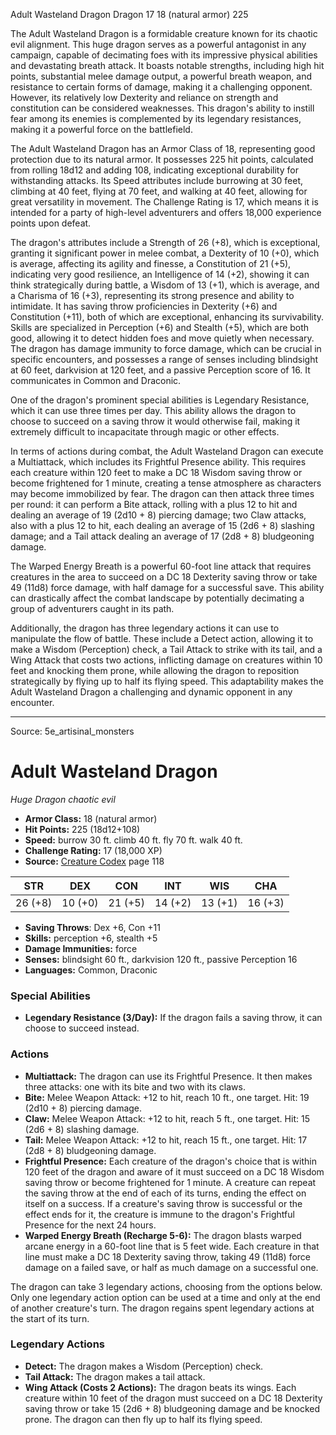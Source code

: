 <MonsterName/>Adult Wasteland Dragon</MonsterName>
<CreatureType/>Dragon</CreatureType>
<CR/>17</CR>
<AC/>18 (natural armor)</AC>
<HP/>225</HP>
<summary>The Adult Wasteland Dragon is a formidable creature known for its chaotic evil alignment. This huge dragon serves as a powerful antagonist in any campaign, capable of decimating foes with its impressive physical abilities and devastating breath attack. It boasts notable strengths, including high hit points, substantial melee damage output, a powerful breath weapon, and resistance to certain forms of damage, making it a challenging opponent. However, its relatively low Dexterity and reliance on strength and constitution can be considered weaknesses. This dragon's ability to instill fear among its enemies is complemented by its legendary resistances, making it a powerful force on the battlefield.</summary>

<detail>

The Adult Wasteland Dragon has an Armor Class of 18, representing good protection due to its natural armor. It possesses 225 hit points, calculated from rolling 18d12 and adding 108, indicating exceptional durability for withstanding attacks. Its Speed attributes include burrowing at 30 feet, climbing at 40 feet, flying at 70 feet, and walking at 40 feet, allowing for great versatility in movement. The Challenge Rating is 17, which means it is intended for a party of high-level adventurers and offers 18,000 experience points upon defeat.

The dragon's attributes include a Strength of 26 (+8), which is exceptional, granting it significant power in melee combat, a Dexterity of 10 (+0), which is average, affecting its agility and finesse, a Constitution of 21 (+5), indicating very good resilience, an Intelligence of 14 (+2), showing it can think strategically during battle, a Wisdom of 13 (+1), which is average, and a Charisma of 16 (+3), representing its strong presence and ability to intimidate. It has saving throw proficiencies in Dexterity (+6) and Constitution (+11), both of which are exceptional, enhancing its survivability. Skills are specialized in Perception (+6) and Stealth (+5), which are both good, allowing it to detect hidden foes and move quietly when necessary. The dragon has damage immunity to force damage, which can be crucial in specific encounters, and possesses a range of senses including blindsight at 60 feet, darkvision at 120 feet, and a passive Perception score of 16. It communicates in Common and Draconic.

One of the dragon's prominent special abilities is Legendary Resistance, which it can use three times per day. This ability allows the dragon to choose to succeed on a saving throw it would otherwise fail, making it extremely difficult to incapacitate through magic or other effects.

In terms of actions during combat, the Adult Wasteland Dragon can execute a Multiattack, which includes its Frightful Presence ability. This requires each creature within 120 feet to make a DC 18 Wisdom saving throw or become frightened for 1 minute, creating a tense atmosphere as characters may become immobilized by fear. The dragon can then attack three times per round: it can perform a Bite attack, rolling with a plus 12 to hit and dealing an average of 19 (2d10 + 8) piercing damage; two Claw attacks, also with a plus 12 to hit, each dealing an average of 15 (2d6 + 8) slashing damage; and a Tail attack dealing an average of 17 (2d8 + 8) bludgeoning damage.

The Warped Energy Breath is a powerful 60-foot line attack that requires creatures in the area to succeed on a DC 18 Dexterity saving throw or take 49 (11d8) force damage, with half damage for a successful save. This ability can drastically affect the combat landscape by potentially decimating a group of adventurers caught in its path.

Additionally, the dragon has three legendary actions it can use to manipulate the flow of battle. These include a Detect action, allowing it to make a Wisdom (Perception) check, a Tail Attack to strike with its tail, and a Wing Attack that costs two actions, inflicting damage on creatures within 10 feet and knocking them prone, while allowing the dragon to reposition strategically by flying up to half its flying speed. This adaptability makes the Adult Wasteland Dragon a challenging and dynamic opponent in any encounter.</detail>



---

Source: 5e_artisinal_monsters

# Adult Wasteland Dragon

*Huge* *Dragon* *chaotic evil*

- **Armor Class:** 18 (natural armor)
- **Hit Points:** 225 (18d12+108)
- **Speed:** burrow 30 ft. climb 40 ft. fly 70 ft. walk 40 ft.
- **Challenge Rating:** 17 (18,000 XP)
- **Source:** [Creature Codex](https://koboldpress.com/kpstore/product/creature-codex-for-5th-edition-dnd) page 118

| STR | DEX | CON | INT | WIS | CHA |
| --- | --- | --- | --- | --- | --- |
| 26 (+8) | 10 (+0) | 21 (+5) | 14 (+2) | 13 (+1) | 16 (+3) |

- **Saving Throws**: Dex +6, Con +11
- **Skills:** perception +6, stealth +5
- **Damage Immunities:** force
- **Senses:** blindsight 60 ft., darkvision 120 ft., passive Perception 16
- **Languages:** Common, Draconic

### Special Abilities

- **Legendary Resistance (3/Day):** If the dragon fails a saving throw, it can choose to succeed instead.

### Actions

- **Multiattack:** The dragon can use its Frightful Presence. It then makes three attacks: one with its bite and two with its claws.
- **Bite:** Melee Weapon Attack: +12 to hit, reach 10 ft., one target. Hit: 19 (2d10 + 8) piercing damage.
- **Claw:** Melee Weapon Attack: +12 to hit, reach 5 ft., one target. Hit: 15 (2d6 + 8) slashing damage.
- **Tail:** Melee Weapon Attack: +12 to hit, reach 15 ft., one target. Hit: 17 (2d8 + 8) bludgeoning damage.
- **Frightful Presence:** Each creature of the dragon's choice that is within 120 feet of the dragon and aware of it must succeed on a DC 18 Wisdom saving throw or become frightened for 1 minute. A creature can repeat the saving throw at the end of each of its turns, ending the effect on itself on a success. If a creature's saving throw is successful or the effect ends for it, the creature is immune to the dragon's Frightful Presence for the next 24 hours.
- **Warped Energy Breath (Recharge 5-6):** The dragon blasts warped arcane energy in a 60-foot line that is 5 feet wide. Each creature in that line must make a DC 18 Dexterity saving throw, taking 49 (11d8) force damage on a failed save, or half as much damage on a successful one.

The dragon can take 3 legendary actions, choosing from the options below. Only one legendary action option can be used at a time and only at the end of another creature's turn. The dragon regains spent legendary actions at the start of its turn.

### Legendary Actions

- **Detect:** The dragon makes a Wisdom (Perception) check.
- **Tail Attack:** The dragon makes a tail attack.
- **Wing Attack (Costs 2 Actions):** The dragon beats its wings. Each creature within 10 feet of the dragon must succeed on a DC 18 Dexterity saving throw or take 15 (2d6 + 8) bludgeoning damage and be knocked prone. The dragon can then fly up to half its flying speed.


